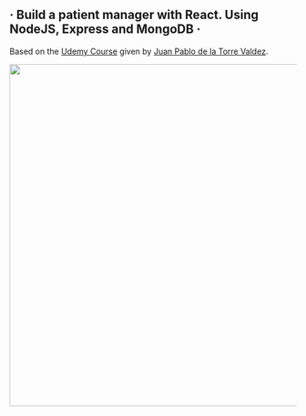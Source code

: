 ## · Build a patient manager with React. Using NodeJS, Express and MongoDB ·

Based on the [Udemy Course](https://www.udemy.com/course/javascript-moderno-guia-definitiva-construye-10-proyectos) given by [Juan Pablo de la Torre Valdez](https://twitter.com/JuanDevWP).



<div align="center">
       <img src="./public/img/web.png" width="600px"</img> 
</div>

